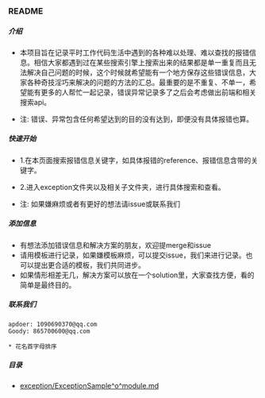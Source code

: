### README

##### 介绍

* 本项目旨在记录平时工作代码生活中遇到的各种难以处理、难以查找的报错信息。相信大家都遇到过在某些搜索引擎上搜索出来的结果都是单一重复而且无法解决自己问题的时候，这个时候就希望能有一个地方保存这些错误信息，大家各种奇技淫巧来解决的问题的方法的汇总。最重要的是不重复、不单一，希望能有更多的人帮忙一起记录，错误异常记录多了之后会考虑做出前端和相关搜索api。

* 注: 错误、异常包含任何希望达到的目的没有达到，即便没有具体报错也算。

##### 快速开始

* 1.在本页面搜索报错信息关键字，如具体报错的reference、报错信息含带的关键字。
* 2.进入exception文件夹以及相关子文件夹，进行具体搜索和查看。

* 注: 如果嫌麻烦或者有更好的想法请issue或联系我们

##### 添加信息

* 有想法添加错误信息和解决方案的朋友，欢迎提merge和issue
* 请用模板进行记录，如果嫌模板麻烦，可以提交issue，我们来进行记录。也可以提出更合适的模板，我们共同进步。
* 如果情形相差无几，解决方案可以放在一个solution里，大家查找方便，看的简单是最终目的。

##### 联系我们

```
apdoer: 1090690370@qq.com
Goody: 865700600@qq.com

* 花名首字母排序
```



##### 目录

* [exception/ExceptionSample^o^module.md](./exception/ExceptionSample^o^module.md)

